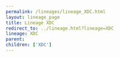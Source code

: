 ```yaml
---
permalink: /lineages/lineage_XDC.html
layout: lineage_page
title: Lineage XDC
redirect_to: ../lineage.html?lineage=XDC
lineage: XDC
parent: 
children: ['XDC']
---
```

